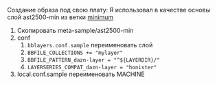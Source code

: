 Создание образа под свою плату:
Я использовал в качестве основы слой ast2500-min из ветки [minimum](http://gitlab-niokr.depo.local/niokr/program/bmc/openbmc-sample/-/tree/minimum/meta-sample/meta-ast2500-min)
1.	Скопировать  meta-sample/ast2500-min
2.	сonf
	1.	`bblayers.conf.sample` переименовать слой
    2.	`BBFILE_COLLECTIONS += "mylayer"`
    3.	`BBFILE_PATTERN_dazn-layer = "^${LAYERDIR}/"`
    4.	`LAYERSERIES_COMPAT_dazn-layer = "honister"`
3. local.conf.sample переименовать MACHINE    
